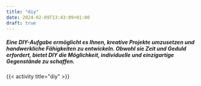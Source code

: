 ```yaml
---
title: "diy"
date: 2024-02-09T13:43:09+01:00
draft: true
---
```


##### Eine DIY-Aufgabe ermöglicht es Ihnen, kreative Projekte umzusetzen und handwerkliche Fähigkeiten zu entwickeln. Obwohl sie Zeit und Geduld erfordert, bietet DIY die Möglichkeit, individuelle und einzigartige Gegenstände zu schaffen.

<!--more-->

{{< activity title="diy" >}}
